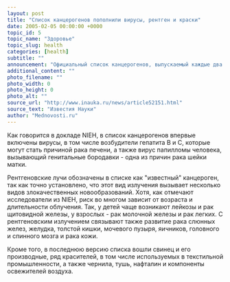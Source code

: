 ```yaml
---
layout: post
title: "Список канцерогенов пополнили вирусы, рентген и краски"
date: 2005-02-05 00:00:00 +0000
topic_id: 5
topic_name: "Здоровье"
topic_slug: health
categories: [health]
subtitle: ""
announcement: "Официальный список канцерогенов, выпускаемый каждые два года Национальным институтом изучения санитарного состояния окружающей среды (National Institute of Environmental Health Sciences, NIEH) и Национальным токсикологическим проектом США (National Toxicology Program), пополнили вирусы, рентгеновское излучение, а также ряд веществ, содержащихся в жареном мясе, сообщает Reuters."
additional_content: ""
photo_filename: ""
photo_width: 0
photo_height: 0
photo_alt: ""
source_url: "http://www.inauka.ru/news/article52151.html"
source_text: "Известия Науки"
author: "Mednovosti.ru"
---
```

Как говорится в докладе NIEH, в список канцерогенов впервые включены вирусы, в том числе возбудители гепатита В и С, которые могут стать причиной рака печени, а также вирус папилломы человека, вызывающий генитальные бородавки - одна из причин рака шейки матки.

Рентгеновские лучи обозначены в списке как "известный" канцероген, так как точно установлено, что этот вид излучения вызывает несколько видов злокачественных новообразований. Хотя, как отмечают исследователи из NIEH, риск во многом зависит от возраста и длительности облучения. Так, у детей чаще возникают лейкозы и рак щитовидной железы, у взрослых - рак молочной железы и рак легких. С рентгеновским излучением связывают также развитие рака слюнных желез, желудка, толстой кишки, мочевого пузыря, яичников, головного и спинного мозга и рака кожи.

Кроме того, в последнюю версию списка вошли свинец и его производные, ряд красителей, в том числе используемых в текстильной промышленности, а также чернила, тушь, нафталин и компоненты освежителей воздуха.
